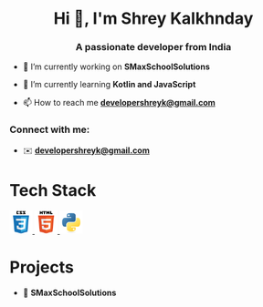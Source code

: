 <h1 align="center">Hi 👋, I'm Shrey Kalkhnday</h1>
<h3 align="center">A passionate developer from India</h3>

- 🔭 I’m currently working on **SMaxSchoolSolutions**

- 🌱 I’m currently learning **Kotlin and JavaScript**

- 📫 How to reach me **developershreyk@gmail.com**

<h3 align="left">Connect with me:</h3>

- ✉️ **developershreyk@gmail.com** 

<h1 align="left">Tech Stack</h1>
<p align="left"> <a href="https://www.w3schools.com/css/" target="_blank" rel="noreferrer"> <img src="https://raw.githubusercontent.com/devicons/devicon/master/icons/css3/css3-original-wordmark.svg" alt="css3" width="40" height="40"/> </a> <a href="https://www.w3.org/html/" target="_blank" rel="noreferrer"> <img src="https://raw.githubusercontent.com/devicons/devicon/master/icons/html5/html5-original-wordmark.svg" alt="html5" width="40" height="40"/> </a> <a href="https://www.python.org" target="_blank" rel="noreferrer"> <img src="https://raw.githubusercontent.com/devicons/devicon/master/icons/python/python-original.svg" alt="python" width="40" height="40"/> </a> </p>

<h1 align="left">Projects</h1>

- 🏫 **SMaxSchoolSolutions**

